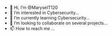 - 👋 Hi, I’m @MaryseIT120
- 👀 I’m interested in Cybersecurity...
- 🌱 I’m currently learning Cybersecurity...
- 💞️ I’m looking to collaborate on several projects...
- 📫 How to reach me ...

<!---
MaryseIT120/MaryseIT120 is a ✨ special ✨ repository because its `README.md` (this file) appears on your GitHub profile.
You can click the Preview link to take a look at your changes.
--->
